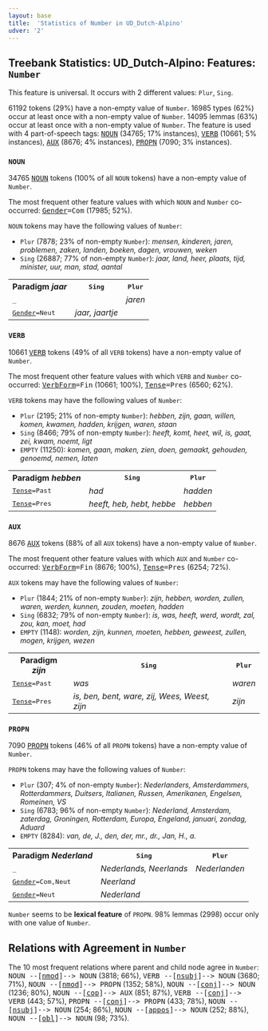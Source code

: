 ```yaml
---
layout: base
title:  'Statistics of Number in UD_Dutch-Alpino'
udver: '2'
---
```


## Treebank Statistics: UD_Dutch-Alpino: Features: `Number`

This feature is universal.
It occurs with 2 different values: `Plur`, `Sing`.

61192 tokens (29%) have a non-empty value of `Number`.
16985 types (62%) occur at least once with a non-empty value of `Number`.
14095 lemmas (63%) occur at least once with a non-empty value of `Number`.
The feature is used with 4 part-of-speech tags: <tt><a href="nl_alpino-pos-NOUN.html">NOUN</a></tt> (34765; 17% instances), <tt><a href="nl_alpino-pos-VERB.html">VERB</a></tt> (10661; 5% instances), <tt><a href="nl_alpino-pos-AUX.html">AUX</a></tt> (8676; 4% instances), <tt><a href="nl_alpino-pos-PROPN.html">PROPN</a></tt> (7090; 3% instances).

### `NOUN`

34765 <tt><a href="nl_alpino-pos-NOUN.html">NOUN</a></tt> tokens (100% of all `NOUN` tokens) have a non-empty value of `Number`.

The most frequent other feature values with which `NOUN` and `Number` co-occurred: <tt><a href="nl_alpino-feat-Gender.html">Gender</a></tt><tt>=Com</tt> (17985; 52%).

`NOUN` tokens may have the following values of `Number`:

* `Plur` (7878; 23% of non-empty `Number`): <em>mensen, kinderen, jaren, problemen, zaken, landen, boeken, dagen, vrouwen, weken</em>
* `Sing` (26887; 77% of non-empty `Number`): <em>jaar, land, heer, plaats, tijd, minister, uur, man, stad, aantal</em>

<table>
  <tr><th>Paradigm <i>jaar</i></th><th><tt>Sing</tt></th><th><tt>Plur</tt></th></tr>
  <tr><td><tt>_</tt></td><td></td><td><em>jaren</em></td></tr>
  <tr><td><tt><tt><a href="nl_alpino-feat-Gender.html">Gender</a></tt><tt>=Neut</tt></tt></td><td><em>jaar, jaartje</em></td><td></td></tr>
</table>

### `VERB`

10661 <tt><a href="nl_alpino-pos-VERB.html">VERB</a></tt> tokens (49% of all `VERB` tokens) have a non-empty value of `Number`.

The most frequent other feature values with which `VERB` and `Number` co-occurred: <tt><a href="nl_alpino-feat-VerbForm.html">VerbForm</a></tt><tt>=Fin</tt> (10661; 100%), <tt><a href="nl_alpino-feat-Tense.html">Tense</a></tt><tt>=Pres</tt> (6560; 62%).

`VERB` tokens may have the following values of `Number`:

* `Plur` (2195; 21% of non-empty `Number`): <em>hebben, zijn, gaan, willen, komen, kwamen, hadden, krijgen, waren, staan</em>
* `Sing` (8466; 79% of non-empty `Number`): <em>heeft, komt, heet, wil, is, gaat, zei, kwam, noemt, ligt</em>
* `EMPTY` (11250): <em>komen, gaan, maken, zien, doen, gemaakt, gehouden, genoemd, nemen, laten</em>

<table>
  <tr><th>Paradigm <i>hebben</i></th><th><tt>Sing</tt></th><th><tt>Plur</tt></th></tr>
  <tr><td><tt><tt><a href="nl_alpino-feat-Tense.html">Tense</a></tt><tt>=Past</tt></tt></td><td><em>had</em></td><td><em>hadden</em></td></tr>
  <tr><td><tt><tt><a href="nl_alpino-feat-Tense.html">Tense</a></tt><tt>=Pres</tt></tt></td><td><em>heeft, heb, hebt, hebbe</em></td><td><em>hebben</em></td></tr>
</table>

### `AUX`

8676 <tt><a href="nl_alpino-pos-AUX.html">AUX</a></tt> tokens (88% of all `AUX` tokens) have a non-empty value of `Number`.

The most frequent other feature values with which `AUX` and `Number` co-occurred: <tt><a href="nl_alpino-feat-VerbForm.html">VerbForm</a></tt><tt>=Fin</tt> (8676; 100%), <tt><a href="nl_alpino-feat-Tense.html">Tense</a></tt><tt>=Pres</tt> (6254; 72%).

`AUX` tokens may have the following values of `Number`:

* `Plur` (1844; 21% of non-empty `Number`): <em>zijn, hebben, worden, zullen, waren, werden, kunnen, zouden, moeten, hadden</em>
* `Sing` (6832; 79% of non-empty `Number`): <em>is, was, heeft, werd, wordt, zal, zou, kan, moet, had</em>
* `EMPTY` (1148): <em>worden, zijn, kunnen, moeten, hebben, geweest, zullen, mogen, krijgen, wezen</em>

<table>
  <tr><th>Paradigm <i>zijn</i></th><th><tt>Sing</tt></th><th><tt>Plur</tt></th></tr>
  <tr><td><tt><tt><a href="nl_alpino-feat-Tense.html">Tense</a></tt><tt>=Past</tt></tt></td><td><em>was</em></td><td><em>waren</em></td></tr>
  <tr><td><tt><tt><a href="nl_alpino-feat-Tense.html">Tense</a></tt><tt>=Pres</tt></tt></td><td><em>is, ben, bent, ware, zij, Wees, Weest, zijn</em></td><td><em>zijn</em></td></tr>
</table>

### `PROPN`

7090 <tt><a href="nl_alpino-pos-PROPN.html">PROPN</a></tt> tokens (46% of all `PROPN` tokens) have a non-empty value of `Number`.

`PROPN` tokens may have the following values of `Number`:

* `Plur` (307; 4% of non-empty `Number`): <em>Nederlanders, Amsterdammers, Rotterdammers, Duitsers, Italianen, Russen, Amerikanen, Engelsen, Romeinen, VS</em>
* `Sing` (6783; 96% of non-empty `Number`): <em>Nederland, Amsterdam, zaterdag, Groningen, Rotterdam, Europa, Engeland, januari, zondag, Aduard</em>
* `EMPTY` (8284): <em>van, de, J., den, der, mr., dr., Jan, H., a.</em>

<table>
  <tr><th>Paradigm <i>Nederland</i></th><th><tt>Sing</tt></th><th><tt>Plur</tt></th></tr>
  <tr><td><tt>_</tt></td><td><em>Nederlands, Neerlands</em></td><td><em>Nederlanden</em></td></tr>
  <tr><td><tt><tt><a href="nl_alpino-feat-Gender.html">Gender</a></tt><tt>=Com,Neut</tt></tt></td><td><em>Neerland</em></td><td></td></tr>
  <tr><td><tt><tt><a href="nl_alpino-feat-Gender.html">Gender</a></tt><tt>=Neut</tt></tt></td><td><em>Nederland</em></td><td></td></tr>
</table>

`Number` seems to be **lexical feature** of `PROPN`. 98% lemmas (2998) occur only with one value of `Number`.

## Relations with Agreement in `Number`

The 10 most frequent relations where parent and child node agree in `Number`:
<tt>NOUN --[<tt><a href="nl_alpino-dep-nmod.html">nmod</a></tt>]--> NOUN</tt> (3818; 66%),
<tt>VERB --[<tt><a href="nl_alpino-dep-nsubj.html">nsubj</a></tt>]--> NOUN</tt> (3680; 71%),
<tt>NOUN --[<tt><a href="nl_alpino-dep-nmod.html">nmod</a></tt>]--> PROPN</tt> (1352; 58%),
<tt>NOUN --[<tt><a href="nl_alpino-dep-conj.html">conj</a></tt>]--> NOUN</tt> (1236; 80%),
<tt>NOUN --[<tt><a href="nl_alpino-dep-cop.html">cop</a></tt>]--> AUX</tt> (851; 87%),
<tt>VERB --[<tt><a href="nl_alpino-dep-conj.html">conj</a></tt>]--> VERB</tt> (443; 57%),
<tt>PROPN --[<tt><a href="nl_alpino-dep-conj.html">conj</a></tt>]--> PROPN</tt> (433; 78%),
<tt>NOUN --[<tt><a href="nl_alpino-dep-nsubj.html">nsubj</a></tt>]--> NOUN</tt> (254; 86%),
<tt>NOUN --[<tt><a href="nl_alpino-dep-appos.html">appos</a></tt>]--> NOUN</tt> (252; 88%),
<tt>NOUN --[<tt><a href="nl_alpino-dep-obl.html">obl</a></tt>]--> NOUN</tt> (98; 73%).

